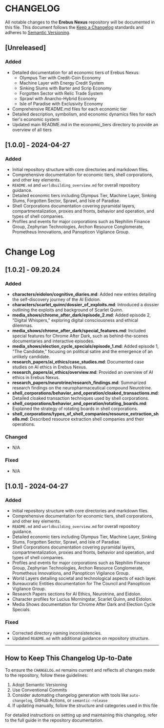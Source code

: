 # CHANGELOG

All notable changes to the **Erebus Nexus** repository will be documented in this file. This document follows the [Keep a Changelog](https://keepachangelog.com/en/1.0.0/) standards and adheres to [Semantic Versioning](https://semver.org/spec/v2.0.0.html).

## [Unreleased]

### Added
- Detailed documentation for all economic tiers of Erebus Nexus:
  - Olympus Tier with Credit-Coin Economy
  - Machine Layer with Energy Credit System
  - Sinking Slums with Barter and Scrip Economy
  - Forgotten Sector with Relic Trade System
  - Sprawl with Anarcho-Hybrid Economy
  - Isle of Paradise with Exclusivity Economy
- Comprehensive README.md files for each economic tier
- Detailed description, symbolism, and economic dynamics files for each tier's economic system
- Updated main README.md in the economic_tiers directory to provide an overview of all tiers

## [1.0.0] - 2024-04-27
### Added
- Initial repository structure with core directories and markdown files.
- Comprehensive documentation for economic tiers, shell corporations, and other key elements.
- `README.md` and `worldbuilding_overview.md` for overall repository guidance.
- Detailed economic tiers including Olympus Tier, Machine Layer, Sinking Slums, Forgotten Sector, Sprawl, and Isle of Paradise.
- Shell Corporations documentation covering pyramidal layers, compartmentalization, proxies and fronts, behavior and operation, and types of shell companies.
- Profiles and events for major corporations such as Nephilim Finance Group, Zephyrian Technologies, Archon Resource Conglomerate, Prometheus Innovations, and Panopticon Vigilance Group.

# Change Log

## [1.0.2] - 09.20.24

### Added
- **characters/eidolon/cognitive_diaries.md**: Added new entries detailing the self-discovery journey of the AI Eidolon.
- **characters/scarlet_quinn/dossier_of_exploits.md**: Introduced a dossier outlining the exploits and background of Scarlet Quinn.
- **media_shows/chrome_after_dark/episode_2.md**: Added episode 2, "Digital Whispers," exploring digital consciousness and ethical dilemmas.
- **media_shows/chrome_after_dark/special_features.md**: Included special features for Chrome After Dark, such as behind-the-scenes documentaries and interactive episodes.
- **media_shows/election_cycle_specials/episode_1.md**: Added episode 1, "The Candidate," focusing on political satire and the emergence of an unlikely candidate.
- **research_papers/ai_ethics/case_studies.md**: Documented case studies on AI ethics in Erebus Nexus.
- **research_papers/ai_ethics/overview.md**: Provided an overview of AI ethics in Erebus Nexus.
- **research_papers/neurotrine/research_findings.md**: Summarized research findings on the neuropharmaceutical compound Neurotrine.
- **shell_corporations/behavior_and_operation/cloaked_transactions.md**: Detailed cloaked transaction techniques used by shell corporations.
- **shell_corporations/behavior_and_operation/rotating_boards.md**: Explained the strategy of rotating boards in shell corporations.
- **shell_corporations/types_of_shell_companies/resource_extraction_shells.md**: Described resource extraction shell companies and their operations.

### Changed
- N/A

### Fixed
- N/A

## [1.0.1] - 2024-04-27

### Added
- Initial repository structure with core directories and markdown files.
- Comprehensive documentation for economic tiers, shell corporations, and other key elements.
- `README.md` and `worldbuilding_overview.md` for overall repository guidance.
- Detailed economic tiers including Olympus Tier, Machine Layer, Sinking Slums, Forgotten Sector, Sprawl, and Isle of Paradise.
- Shell Corporations documentation covering pyramidal layers, compartmentalization, proxies and fronts, behavior and operation, and types of shell companies.
- Profiles and events for major corporations such as Nephilim Finance Group, Zephyrian Technologies, Archon Resource Conglomerate, Prometheus Innovations, and Panopticon Vigilance Group.
- World Layers detailing societal and technological aspects of each layer.
- Bureaucratic Entities documentation for The Council and Panopticon Vigilance Group.
- Research Papers sections for AI Ethics, Neurotrine, and Eidolon.
- Character profiles for Lucius Morningstar, Scarlet Quinn, and Eidolon.
- Media Shows documentation for Chrome After Dark and Election Cycle Specials.

### Fixed
- Corrected directory naming inconsistencies.
- Updated `README.md` with additional guidance on repository structure.

---

## How to Keep This Changelog Up-to-Date

To ensure the `CHANGELOG.md` remains current and reflects all changes made to the repository, follow these guidelines:

1. Adopt Semantic Versioning
2. Use Conventional Commits
3. Consider automating changelog generation with tools like `auto-changelog`, GitHub Actions, or `semantic-release`
4. If updating manually, follow the structure and categories used in this file

For detailed instructions on setting up and maintaining this changelog, refer to the full guide in the repository documentation.